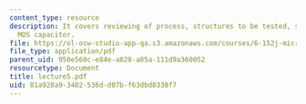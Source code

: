 ```yaml
---
content_type: resource
description: It covers reviewing of process, structures to be tested, sheet resistance,
  MOS capacitor.
file: https://ol-ocw-studio-app-qa.s3.amazonaws.com/courses/6-152j-micro-nano-processing-technology-fall-2005/81a928a93402536dd07bf63dbd8338f7_lecture5.pdf
file_type: application/pdf
parent_uid: 950e560c-e84e-a828-a85a-111d9a360052
resourcetype: Document
title: lecture5.pdf
uid: 81a928a9-3402-536d-d07b-f63dbd8338f7
---
```

